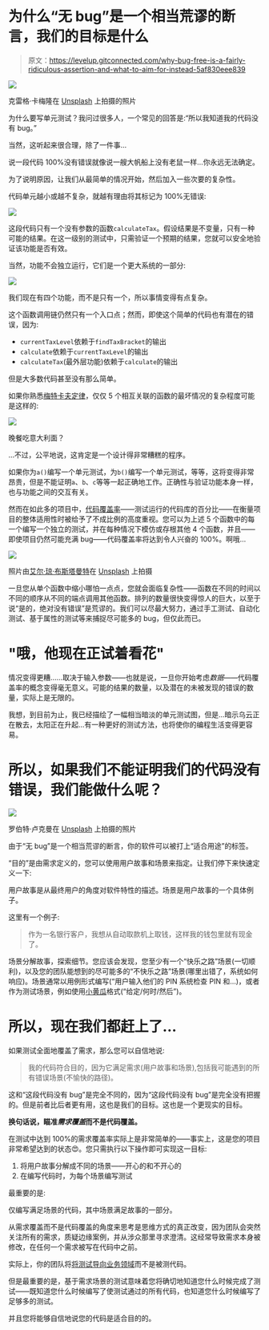 # 为什么“无 bug”是一个相当荒谬的断言，我们的目标是什么

> 原文：<https://levelup.gitconnected.com/why-bug-free-is-a-fairly-ridiculous-assertion-and-what-to-aim-for-instead-5af830eee839>

![](img/45cf9970ae00ca31694cbe7b6ba320ba.png)

克雷格·卡梅隆在 [Unsplash](https://unsplash.com?utm_source=medium&utm_medium=referral) 上拍摄的照片

为什么要写单元测试？我问过很多人，一个常见的回答是:“所以我知道我的代码没有 bug。”

当然，这听起来很合理，除了一件事…

说一段代码 100%没有错误就像说一艘大帆船上没有老鼠一样…你永远无法确定。

为了说明原因，让我们从最简单的情况开始，然后加入一些次要的复杂性。

代码单元越小或越不复杂，就越有理由将其标记为 100%无错误:

![](img/e226155fe4432dd10536a6a9f68816c4.png)

这段代码只有一个没有参数的函数`calculateTax`。假设结果是不变量，只有一种可能的结果。在这一级别的测试中，只需验证一个预期的结果，您就可以安全地验证该功能是否有效。

当然，功能不会独立运行，它们是一个更大系统的一部分:

![](img/540871e1cf4a894a1d822b8508c8f82b.png)

我们现在有四个功能，而不是只有一个，所以事情变得有点复杂。

这个函数调用链仍然只有一个入口点；然而，即使这个简单的代码也有潜在的错误，因为:

*   `currentTaxLevel`依赖于`findTaxBracket`的输出
*   `calculate`依赖于`currentTaxLevel`的输出
*   `calculateTax`(最外层功能)依赖于`calculate`的输出

但是大多数代码甚至没有那么简单。

如果你熟悉[梅特卡夫定律](https://medium.com/@john_ryu/metcalfes-law-101-69733d33b167)，仅仅 5 个相互关联的函数的最坏情况的复杂程度可能是这样的:

![](img/a682606e770f74a0a704e5537e52fbee.png)

晚餐吃意大利面？

…不过，公平地说，这肯定是一个设计得非常糟糕的程序。

如果你为`a()`编写一个单元测试，为`b()`编写一个单元测试，等等，这将变得非常昂贵，但是不能证明`a`、`b`、`c`等等一起正确地工作。正确性与验证功能本身一样，也与功能之间的交互有关。

然而在如此多的项目中，[代码覆盖率](https://en.wikipedia.org/wiki/Code_coverage)——测试运行的代码库的百分比——在衡量项目的整体适用性时被给予了不成比例的高度重视。您可以为上述 5 个函数中的每一个编写一个独立的测试，并在每种情况下模仿或存根其他 4 个函数，并且——即使项目仍然可能充满 bug——代码覆盖率将达到令人兴奋的 100%。啊哦…

![](img/799ccbcec242f5e309d175ad0de2f410.png)

照片由[艾尔·琼·布斯塔曼特](https://unsplash.com/@eyrejune123?utm_source=medium&utm_medium=referral)在 [Unsplash](https://unsplash.com?utm_source=medium&utm_medium=referral) 上拍摄

一旦您从单个函数中缩小哪怕一点点，您就会面临复杂性——函数在不同的时间以不同的顺序从不同的端点调用其他函数。排列的数量很快变得惊人的巨大，以至于说“是的，绝对没有错误”是荒谬的。我们可以尽最大努力，通过手工测试、自动化测试、基于属性的测试等来捕捉尽可能多的 bug，但仅此而已。

# "哦，他现在正试着看花"

情况变得更糟……取决于输入参数——也就是说，一旦你开始考虑*数据*——代码覆盖率的概念变得毫无意义。可能的结果的数量，以及潜在的未被发现的错误的数量，实际上是无限的。

我想，到目前为止，我已经描绘了一幅相当暗淡的单元测试图，但是…暗示乌云正在散去，太阳正在升起…有一种更好的测试方法，也将使你的编程生活变得更容易。

# 所以，如果我们不能证明我们的代码没有错误，我们能做什么呢？

![](img/77db1b71d2b26b143e2f2fc8ac52db81.png)

罗伯特·卢克曼在 [Unsplash](https://unsplash.com?utm_source=medium&utm_medium=referral) 上拍摄的照片

由于“无 bug”是一个相当荒谬的断言，你的软件可以被打上“适合用途”的标签。

“目的”是由需求定义的，您可以使用用户故事和场景来指定。让我们停下来快速定义一下:

用户故事是从最终用户的角度对软件特性的描述。场景是用户故事的一个具体例子。

这里有一个例子:

> 作为一名银行客户，我想从自动取款机上取钱，这样我的钱包里就有现金了。

场景分解故事，探索细节。您应该会发现，您至少有一个“快乐之路”场景(一切顺利)，以及您的团队能想到的尽可能多的“不快乐之路”场景(哪里出错了，系统如何响应)。场景通常以用例形式编写(“用户输入他们的 PIN 系统检查 PIN 和…)，或者作为测试场景，例如使用[小黄瓜](https://medium.com/@mvwi/story-writing-with-gherkin-and-cucumber-1878124c284c)格式(“给定/何时/然后”)。

# 所以，现在我们都赶上了…

如果测试全面地覆盖了需求，那么您可以自信地说:

> 我的代码符合目的，因为它满足需求(用户故事和场景),包括我可能遇到的所有错误场景(不愉快的路径)。

这和“这段代码没有 bug”是完全不同的，因为“这段代码没有 bug”是完全没有把握的。但是前者比后者更有用，这也是我们的目标。这也是一个更现实的目标。

**换句话说，瞄准*需求覆盖*而不是代码覆盖。**

在测试中达到 100%的需求覆盖率实际上是非常简单的——事实上，这是您的项目非常希望达到的状态😍。您只需执行以下操作即可实现这一目标:

1.  将用户故事分解成不同的场景——开心的和不开心的
2.  在编写代码时，为每个场景编写测试

最重要的是:

仅编写满足场景的代码，其中场景满足故事的一部分。

从需求覆盖而不是代码覆盖的角度来思考是思维方式的真正改变，因为团队会突然关注所有的需求，质疑边缘案例，并从涉众那里寻求澄清。这经常导致需求本身被修改，在任何一个需求被写在代码中之前。

实际上，你的团队将[将测试导向业务领域](https://www.domainorientedtesting.com/)而不是被测代码。

但是最重要的是，基于需求场景的测试意味着您将确切地知道您什么时候完成了测试——既知道您什么时候编写了使测试通过的所有代码，也知道您什么时候编写了足够多的测试。

并且您将能够自信地说您的代码是适合目的的。
